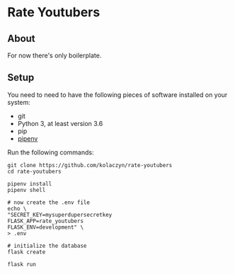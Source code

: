 # Rate Youtubers

## About

For now there's only boilerplate.

## Setup

You need to need to have the following pieces of software installed on your system:
- git
- Python 3, at least version 3.6
- pip
- [pipenv](https://pipenv.pypa.io/en/latest/)

Run the following commands:
```
git clone https://github.com/kolaczyn/rate-youtubers
cd rate-youtubers

pipenv install
pipenv shell

# now create the .env file
echo \
"SECRET_KEY=mysuperdupersecretkey 
FLASK_APP=rate_youtubers
FLASK_ENV=development" \
> .env

# initialize the database
flask create

flask run
```
